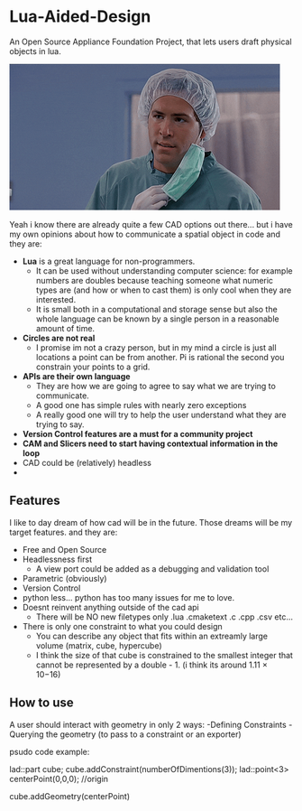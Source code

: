 # Lua-Aided-Design
An Open Source Appliance Foundation Project, that lets users draft physical objects in lua.

![butWhy.gif](Assests%2FImages%2FbutWhy.gif)

Yeah i know there are already quite a few CAD options out there... but i have my own opinions about how to communicate a spatial object in code and they are:

- **Lua** is a great language for non-programmers.
  - It can be used without understanding computer science: for example numbers are doubles because teaching someone what numeric types are (and how or when to cast them) is only cool when they are interested.
  - It is small both in a computational and storage sense but also the whole language can be known by a single person in a reasonable amount of time.
- **Circles are not real**
  - I promise im not a crazy person, but in my mind a circle is just all locations a point can be from another.  Pi is rational the second you constrain your points to a grid.
- **APIs are their own language**
  - They are how we are going to agree to say what we are trying to communicate.
  - A good one has simple rules with nearly zero exceptions
  - A really good one will try to help the user understand what they are trying to say.
 - **Version Control features are a must for a community project**
 - **CAM and Slicers need to start having contextual information in the loop**
 - CAD could be (relatively) headless
 - 
## Features
I like to day dream of how cad will be in the future.  Those dreams will be my target features. and they are:
  - Free and Open Source
  - Headlessness first
    - A view port could be added as a debugging and validation tool
  - Parametric (obviously)
  - Version Control
  - python less... python has too many issues for me to love.
  - Doesnt reinvent anything outside of the cad api
    - There will be NO new filetypes only .lua .cmaketext .c .cpp .csv etc...
  - There is only one constraint to what you could design
    - You can describe any object that fits within an extreamly large volume (matrix, cube, hypercube)
    - I think the size of that cube is constrained to the smallest integer that cannot be represented by a double - 1.  (i think its around 1.11 × 10−16)

## How to use

A user should interact with geometry in only 2 ways:
  -Defining Constraints
  -Querying the geometry (to pass to a constraint or an exporter)




psudo code example:

lad::part cube;
cube.addConstraint(numberOfDimentions(3));
lad::point<3> centerPoint(0,0,0); //origin

cube.addGeometry(centerPoint)




